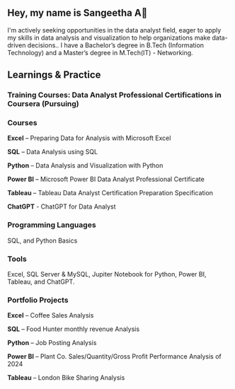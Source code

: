 ## Hey, my name is Sangeetha A👋
I'm actively seeking opportunities in the data analyst field, eager to apply my skills in data analysis and visualization to help organizations make data-driven decisions.. I have a Bachelor’s degree in B.Tech (Information Technology) and a Master’s degree in M.Tech(IT) - Networking.

## Learnings & Practice
### Training Courses: Data Analyst Professional Certifications in Coursera (Pursuing)
### Courses
**Excel** – Preparing Data for Analysis with Microsoft Excel

**SQL** – Data Analysis using SQL

**Python** – Data Analysis and Visualization with Python

**Power BI** – Microsoft Power BI Data Analyst Professional Certificate

**Tableau** – Tableau Data Analyst Certification Preparation Specification

**ChatGPT** - ChatGPT for Data Analyst
### Programming Languages
SQL, and Python Basics
### Tools
Excel, SQL Server & MySQL, Jupiter Notebook for Python, Power BI, Tableau, and ChatGPT.
### Portfolio Projects
**Excel** – Coffee Sales Analysis

**SQL** – Food Hunter monthly revenue Analysis

**Python** – Job Posting Analysis

**Power BI** – Plant Co. Sales/Quantity/Gross Profit Performance Analysis of 2024

**Tableau** – London Bike Sharing Analysis



